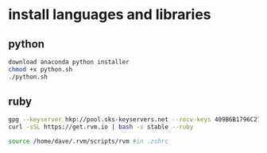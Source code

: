 install languages and libraries
===

python
---
```bash
download anaconda python installer
chmod +x python.sh
./python.sh
```

ruby
---
```bash
gpg --keyserver hkp://pool.sks-keyservers.net --recv-keys 409B6B1796C275462A1703113804BB82D39DC0E3 7D2BAF1CF37B13E2069D6956105BD0E739499BDB
curl -sSL https://get.rvm.io | bash -s stable --ruby

source /home/dave/.rvm/scripts/rvm #in .zshrc
```